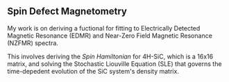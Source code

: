 ## Spin Defect Magnetometry 

My work is on deriving a fuctional for fitting to Electrically Detected Magnetic
Resonance (EDMR) and Near-Zero Field Magnetic Resonance (NZFMR) spectra. 

This involves deriving the *Spin Hamiltonian* for 4H-SiC, which is a 16x16
matrix, and solving the Stochastic Liouville Equation (SLE) that governs the
time-depedent evolution of the SiC system's density matrix. 
